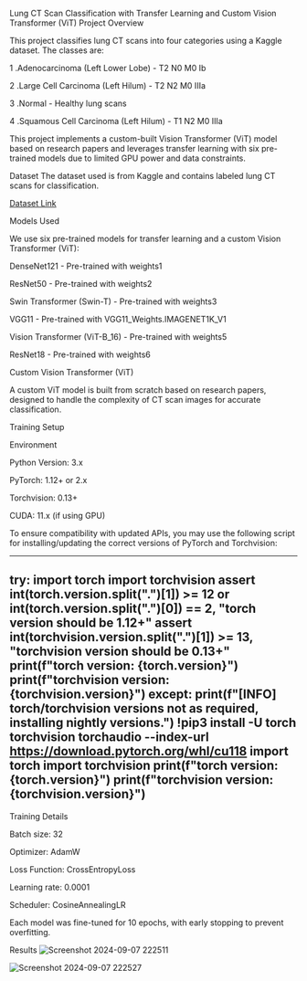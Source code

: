 Lung CT Scan Classification with Transfer Learning and Custom Vision Transformer (ViT)
Project Overview 

This project classifies lung CT scans into four categories using a Kaggle dataset. The classes are:

1 .Adenocarcinoma (Left Lower Lobe) - T2 N0 M0 Ib

2 .Large Cell Carcinoma (Left Hilum) - T2 N2 M0 IIIa

3 .Normal - Healthy lung scans

4 .Squamous Cell Carcinoma (Left Hilum) - T1 N2 M0 IIIa


This project implements a custom-built Vision Transformer (ViT) model based on research papers and leverages transfer learning with six pre-trained models due to limited GPU power and data constraints.


Dataset
The dataset used is from Kaggle and contains labeled lung CT scans for classification.


[Dataset Link](https://www.google.com/url?q=http%3A%2F%2Fwww.kaggle.com%2Fdatasets%2Fmohamedhanyyy%2Fchest-ctscan-images)


Models Used

We use six pre-trained models for transfer learning and a custom Vision Transformer (ViT):

DenseNet121 - Pre-trained with weights1

ResNet50 - Pre-trained with weights2

Swin Transformer (Swin-T) - Pre-trained with weights3

VGG11 - Pre-trained with VGG11_Weights.IMAGENET1K_V1

Vision Transformer (ViT-B_16) - Pre-trained with weights5

ResNet18 - Pre-trained with weights6

Custom Vision Transformer (ViT)

A custom ViT model is built from scratch based on research papers, designed to handle the complexity of CT scan images for accurate classification.

Training Setup

Environment

Python Version: 3.x

PyTorch: 1.12+ or 2.x

Torchvision: 0.13+

CUDA: 11.x (if using GPU)

To ensure compatibility with updated APIs, you may use the following script for installing/updating the correct versions of PyTorch and Torchvision:

--------------------------------------------------------------------------------------------------------------------------------------------------------------------
try:
    import torch
    import torchvision
    assert int(torch.__version__.split(".")[1]) >= 12 or int(torch.__version__.split(".")[0]) == 2, "torch version should be 1.12+"
    assert int(torchvision.__version__.split(".")[1]) >= 13, "torchvision version should be 0.13+"
    print(f"torch version: {torch.__version__}")
    print(f"torchvision version: {torchvision.__version__}")
except:
    print(f"[INFO] torch/torchvision versions not as required, installing nightly versions.")
    !pip3 install -U torch torchvision torchaudio --index-url https://download.pytorch.org/whl/cu118
    import torch
    import torchvision
    print(f"torch version: {torch.__version__}")
    print(f"torchvision version: {torchvision.__version__}")
--------------------------------------------------------------------------------------------------------------------------------------------------------------------

Training Details

Batch size: 32

Optimizer: AdamW

Loss Function: CrossEntropyLoss

Learning rate: 0.0001

Scheduler: CosineAnnealingLR

Each model was fine-tuned for 10 epochs, with early stopping to prevent overfitting.

Results
![Screenshot 2024-09-07 222511](https://github.com/user-attachments/assets/5a3daff0-a2e1-4cfa-8d8c-7d8747852436)


![Screenshot 2024-09-07 222527](https://github.com/user-attachments/assets/785d2a60-c3ea-4e70-abf3-78ba9800fecb)




